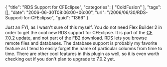 {
	"title": "RDS Support for CFEclipse",
	"categories": [
		"ColdFusion"
	],
	"tags": [],
	"date": "2006-06-30T08:06:00+06:00",
	"url": "/2006/06/30/RDS-Support-for-CFEclipse",
	"guid": "1366"
}

Just an FYI, as I wasn't sure of this myself. You do not need Flex Builder 2 in order to get the cool new RDS support for CFEclipse. It is part of the <a href="http://www.adobe.com/support/coldfusion/downloads_updates.html#mx7">CF 7.0.2</a> update, and not part of the FB2 download. RDS lets you browse remote files and databases. The database support is probably my favorite feature as I tend to easily forget the name of particular columns from time to time. There are other cool features in this plugin as well, so it is even worth checking out if you don't plan to upgrade to 7.0.2 yet.